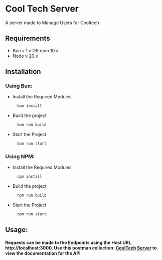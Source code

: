 # Cool Tech Server

A server made to Manage Users for Cooltech

## Requirements

- Bun v 1.x OR npm 10.x
- Node v 20.x

## Installation

### Using Bun:

- Install the Required Modules

  ```bash
    bun install
  ```

- Build the project

  ```bash
    bun run build
  ```

- Start the Project

  ```bash
    bun run start
  ```

### Using NPM:

- Install the Required Modules

  ```bash
    npm install
  ```

- Build the project

  ```bash
    npm run build
  ```

- Start the Project

  ```bash
    npm run start
  ```

## Usage:

#### Requests can be made to the Endpoints using the Host URL http://localhost:3000. Use this postman collection: [CoolTech Server](https://documenter.getpostman.com/view/34013771/2sA3QngYoc) to view the documentation for the API

